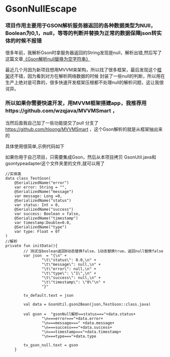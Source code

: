 # GsonNullEscape

### 项目作用主要用于GSON解析服务器返回的各种数据类型为NUll，Boolean为0,1，null，等等的判断并替换为正常的数据保障json转实体的时候不报错

很多年前，我解析Gson时拿服务器返回的String发现是null，解析出错,然后写了这篇文章[《Gson解析null替换为空字符串》](https://www.jianshu.com/p/c6dd9a6b10ee)

最近几个月因为新项目想用MVVM来架构，所以找了很多框架，最后发现这个[框架](https://github.com/wzqjava/MVVMSmart)还不错，因为看到对方在解析网络数据的时候
封装了一些null的判断，所以用在生产上绝对是可靠的，很多快速开发框架压根都不处理null的解析问题，这让我很诧异。

### 所以如果你需要快速开发，用MVVM框架搭建app，我推荐用https://github.com/wzqjava/MVVMSmart ，
当然后面我自己加了一些功能提交了pull 分支了 https://github.com/hloong/MVVMSmart ，这个Gson解析的就是从框架抽出来的

具体使用很简单,示例代码如下

如果你用于自己项目，只需要集成Gson，然后从本项目拷贝 GsonUtil.java和 gsontypeadapter这个文件夹里的文件,就可以用了

```
//实体类
data class TestGson(
    @SerializedName("error")
    var error: String = "",
    @SerializedName("message")
    var message: Long =0,
    @SerializedName("status")
    var status: Int = 0,
    @SerializedName("success")
    var success: Boolean = false,
    @SerializedName("timestamp")
    var timestamp:Double=0.0,
    @SerializedName("type")
    var type: Float = 0f
)
//解析
private fun initData(){
        // 测试当boolean返回0动态替换false，1动态替换true，返回null替换false
        var json  = "{\n" +
                "\t\"status\": 0.0,\n" +
                "\t\"message\": null,\n" +
                "\t\"error\": null,\n" +
                "\t\"type\": \"1\",\n" +
                "\t\"success\": null,\n" +
                "\t\"timestamp\": \"0\"\n" +
                "}"

        tv_default.text = json

        val data = GsonUtil.gson2Bean(json,TestGson::class.java)

        val gson =  "gsonNull解析==status==="+data.status+
                "\n===error==="+data.error+
                "\n===message===" +data.message+
                "\n===success==="+data.success+
                "\n===timestamp==="+data.timestamp+
                "\n===type==="+data.type

        tv_gson_null.text = gson
    }

```

